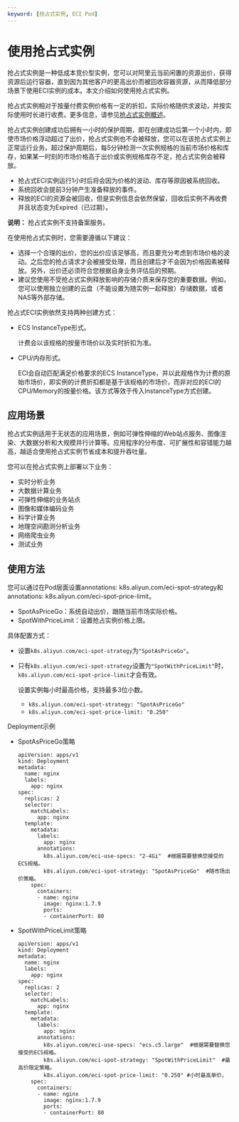 ```yaml
---
keyword: [抢占式实例, ECI Pod]
---
```


# 使用抢占式实例

抢占式实例是一种低成本竞价型实例，您可以对阿里云当前闲置的资源出价，获得资源后运行容器，直到因为其他客户的更高出价而被回收容器资源，从而降低部分场景下使用ECI实例的成本。本文介绍如何使用抢占式实例。

抢占式实例相对于按量付费实例价格有一定的折扣，实际价格随供求波动，并按实际使用时长进行收费。更多信息，请参见[抢占式实例概述](/cn.zh-CN/实例/选择实例购买方式/抢占式实例/抢占式实例概述.md)。

抢占式实例创建成功后拥有一小时的保护周期，即在创建成功后第一个小时内，即使市场价格浮动超过了出价，抢占式实例也不会被释放，您可以在该抢占式实例上正常运行业务。超过保护周期后，每5分钟检测一次实例规格的当前市场价格和库存，如果某一时刻的市场价格高于出价或实例规格库存不足，抢占式实例会被释放。

-   抢占式ECI实例运行1小时后将会因为价格的波动、库存等原因被系统回收。
-   系统回收会提前3分钟产生准备释放的事件。
-   释放的ECI的资源会被回收，但是实例信息会依然保留，回收后实例不再收费并且状态变为Expired（已过期）。

**说明：** 抢占式实例不支持备案服务。

在使用抢占式实例时，您需要遵循以下建议：

-   选择一个合理的出价，您的出价应该足够高，而且要充分考虑到市场价格的波动。之后您的抢占请求才会被接受处理，而且创建后才不会因为价格因素被释放。另外，出价还必须符合您根据自身业务评估后的预期。
-   建议您使用不受抢占式实例释放影响的存储介质来保存您的重要数据。例如，您可以使用独立创建的云盘（不能设置为随实例一起释放）存储数据，或者NAS等外部存储。

抢占式ECI实例依然支持两种创建方式：

-   ECS InstanceType形式。

    计费会以该规格的按量市场价以及实时折扣为准。

-   CPU/内存形式。

    ECI会自动匹配满足价格要求的ECS InstanceType，并以此规格作为计费的原始市场价，即实例的计费折扣都是基于该规格的市场价，而非对应的ECI的CPU/Memory的按量价格。该方式等效于传入InstanceType方式创建。


## 应用场景

抢占式实例适用于无状态的应用场景，例如可弹性伸缩的Web站点服务、图像渲染、大数据分析和大规模并行计算等。应用程序的分布度、可扩展性和容错能力越高，越适合使用抢占式实例节省成本和提升吞吐量。

您可以在抢占式实例上部署以下业务：

-   实时分析业务
-   大数据计算业务
-   可弹性伸缩的业务站点
-   图像和媒体编码业务
-   科学计算业务
-   地理空间勘测分析业务
-   网络爬虫业务
-   测试业务

## 使用方法

您可以通过在Pod层面设置annotations: k8s.aliyun.com/eci-spot-strategy和annotations: k8s.aliyun.com/eci-spot-price-limit。

-   SpotAsPriceGo：系统自动出价，跟随当前市场实际价格。
-   SpotWithPriceLimit：设置抢占实例价格上限。

具体配置方式：

-   设置`k8s.aliyun.com/eci-spot-strategy`为`"SpotAsPriceGo"`。
-   只有`k8s.aliyun.com/eci-spot-strategy`设置为`"SpotWithPriceLimit"`时，`k8s.aliyun.com/eci-spot-price-limit`才会有效。

    设置实例每小时最高价格，支持最多3位小数。

    -   `k8s.aliyun.com/eci-spot-strategy: "SpotAsPriceGo"`
    -   `k8s.aliyun.com/eci-spot-price-limit: "0.250"`

Deployment示例

-   SpotAsPriceGo策略

    ```
    apiVersion: apps/v1
    kind: Deployment
    metadata:
      name: nginx
      labels:
        app: nginx
    spec:
      replicas: 2
      selector:
        matchLabels:
          app: nginx
      template:
        metadata:
          labels:
            app: nginx
          annotations:
            k8s.aliyun.com/eci-use-specs: "2-4Gi"  #根据需要替换您接受的ECS规格。
            k8s.aliyun.com/eci-spot-strategy: "SpotAsPriceGo"  #随市场出价策略。  
        spec:
          containers:
          - name: nginx
            image: nginx:1.7.9
            ports:
            - containerPort: 80
    ```

-   SpotWithPriceLimit策略

    ```
    apiVersion: apps/v1
    kind: Deployment
    metadata:
      name: nginx
      labels:
        app: nginx
    spec:
      replicas: 2
      selector:
        matchLabels:
          app: nginx
      template:
        metadata:
          labels:
            app: nginx
          annotations:
            k8s.aliyun.com/eci-use-specs: "ecs.c5.large"  #根据需要替换您接受的ECS规格。
            k8s.aliyun.com/eci-spot-strategy: "SpotWithPriceLimit"  #最高价限定策略。
            k8s.aliyun.com/eci-spot-price-limit: "0.250" #小时最高单价。
        spec:
          containers:
          - name: nginx
            image: nginx:1.7.9
            ports:
            - containerPort: 80
    ```


